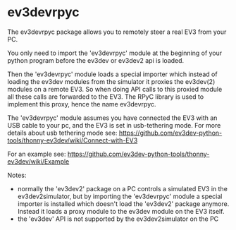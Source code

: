 # ev3devrpyc

The ev3devrpyc package allows you to remotely steer a real EV3 from your PC.

You only need to import the 'ev3devrpyc' module at the beginning of your python program 
before the ev3dev or ev3dev2 api is loaded. 

Then the 'ev3devrpyc' module loads a special importer which instead of loading the ev3dev 
modules from the simulator it proxies the ev3dev(2) modules on a remote EV3. 
So when doing API calls to this proxied module all these calls are forwarded to the EV3. The RPyC library is used to implement this proxy, hence the name ev3devrpyc.

The 'ev3devrpyc' module assumes you have connected the EV3 with an USB cable to your pc, and the EV3 is set in usb-tethering mode. For more details about usb tethering mode see: https://github.com/ev3dev-python-tools/thonny-ev3dev/wiki/Connect-with-EV3

For an example see: https://github.com/ev3dev-python-tools/thonny-ev3dev/wiki/Example

Notes: 
* normally the 'ev3dev2' package on a PC controls a simulated EV3 in the ev3dev2simulator, but by importing 
the 'ev3devrpyc' module a special importer is installed which doesn't load the 'ev3dev2' package anymore. Instead it loads a proxy module to the ev3dev module on the EV3 itself.
* the 'ev3dev' API is not supported by the ev3dev2simulator on the PC
